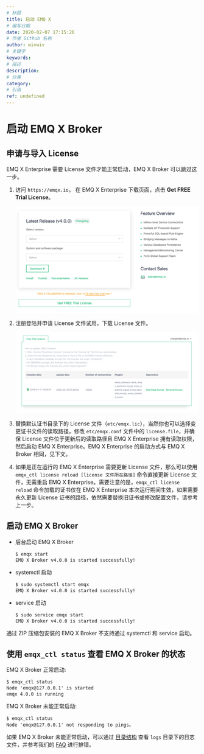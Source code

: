 ```yaml
---
# 标题
title: 启动 EMQ X
# 编写日期
date: 2020-02-07 17:15:26
# 作者 Github 名称
author: wivwiv
# 关键字
keywords:
# 描述
description:
# 分类
category: 
# 引用
ref: undefined
---
```


# 启动 EMQ X Broker

## 申请与导入 License

EMQ X Enterprise 需要 License 文件才能正常启动，EMQ X Broker 可以跳过这一步。

1. 访问 `https://emqx.io`， 在 EMQ X Enterprise 下载页面，点击 **Get FREE Trial License**。

    ![](./static/WX20200210-153301@2x.png)

2. 注册登陆并申请 License 文件试用，下载 License 文件。

    ![](./static/WX20200210-153822@2x.png)

3. 替换默认证书目录下的 License 文件（`etc/emqx.lic`），当然你也可以选择变更证书文件的读取路径，修改 `etc/emqx.conf` 文件中的 `license.file`，并确保 License 文件位于更新后的读取路径且 EMQ X Enterprise 拥有读取权限，然后启动 EMQ X Enterprise。EMQ X Enterprise 的启动方式与 EMQ X Broker 相同，见下文。

4. 如果是正在运行的 EMQ X Enterprise 需要更新 License 文件，那么可以使用 `emqx_ctl license reload [license 文件所在路径]` 命令直接更新 License 文件，无需重启 EMQ X Enterprise。需要注意的是，`emqx_ctl license reload` 命令加载的证书仅在 EMQ X Enterprise 本次运行期间生效，如果需要永久更新 License 证书的路径，依然需要替换旧证书或修改配置文件，请参考上一步。

## 启动 EMQ X Broker

+ 后台启动 EMQ X Broker

    ```
    $ emqx start
    EMQ X Broker v4.0.0 is started successfully!
    ```

+ systemctl 启动

    ```
    $ sudo systemctl start emqx
    EMQ X Broker v4.0.0 is started successfully!
    ```

+ service 启动

    ```
    $ sudo service emqx start
    EMQ X Broker v4.0.0 is started successfully!
    ```

通过 ZIP 压缩包安装的 EMQ X Broker 不支持通过 systemctl 和 service 启动。

## 使用 `emqx_ctl status` 查看 EMQ X Broker 的状态

EMQ X Broker 正常启动: 
```
$ emqx_ctl status
Node 'emqx@127.0.0.1' is started
emqx 4.0.0 is running
```

EMQ X Broker 未能正常启动:
```
$ emqx_ctl status
Node 'emqx@127.0.0.1' not responding to pings。
```

如果 EMQ X Broker 未能正常启动，可以通过 [目录结构](using-emqx/directory.md) 查看 `logs` 目录下的日志文件，并参考我们的 [FAQ](faq/index.md#) 进行排错。